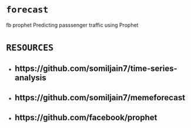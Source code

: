 # `forecast`


fb prophet
Predicting passsenger traffic using Prophet


 #  `RESOURCES`
  
- <H2>https://github.com/somiljain7/time-series-analysis
  
- <H2>https://github.com/somiljain7/memeforecast

- <H2> https://github.com/facebook/prophet

  
